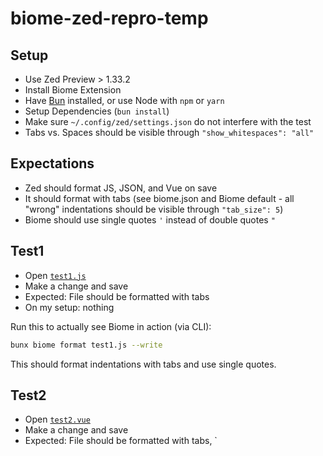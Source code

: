 # biome-zed-repro-temp

## Setup

- Use Zed Preview > 1.33.2
- Install Biome Extension
- Have [Bun](https://bun.sh/docs/installation) installed, or use Node with `npm` or `yarn`
- Setup Dependencies (`bun install`)
- Make sure `~/.config/zed/settings.json` do not interfere with the test
- Tabs vs. Spaces should be visible through `"show_whitespaces": "all"`

## Expectations

- Zed should format JS, JSON, and Vue on save
- It should format with tabs (see biome.json and Biome default - all "wrong" indentations should be visible through `"tab_size": 5`)
- Biome should use single quotes `'` instead of double quotes `"`

## Test1

- Open [`test1.js`](./test1.js)
- Make a change and save
- Expected: File should be formatted with tabs
- On my setup: nothing

Run this to actually see Biome in action (via CLI):

```sh
bunx biome format test1.js --write
```

This should format indentations with tabs and use single quotes.

## Test2

- Open [`test2.vue`](./test2.vue)
- Make a change and save
- Expected: File should be formatted with tabs, `<template> should be mainted ([biomejs.dev/internals/language-support/#html-super-languages-support](https://biomejs.dev/internals/language-support/#html-super-languages-support))
- On my setup: nothing

Run this to actually see Biome in action (via CLI):

```sh
bunx biome format test2.vue --write
```

This should format indentations with tabs and use single quotes; `<template>` should be maintained.

Note: You can test whether `biome.json` is picked up by the CLI by replacing `single` with `double` for `jsxQuoteStyle` and `quoteStyle` and running the command again.
